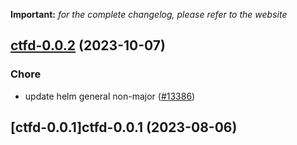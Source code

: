 **Important:**
*for the complete changelog, please refer to the website*




## [ctfd-0.0.2](https://github.com/succelle/charts/compare/ctfd-0.0.1...ctfd-0.0.2) (2023-10-07)

### Chore

- update helm general non-major ([#13386](https://github.com/succelle/charts/issues/13386))
  
  


## [ctfd-0.0.1]ctfd-0.0.1 (2023-08-06)

